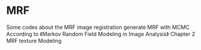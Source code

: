 # MRF
Some codes about the MRF image registration
generate MRF with MCMC
According to 《Markov Random Field Modeling in Image Analysis》 Chapter 2 MRF texture Modeling
